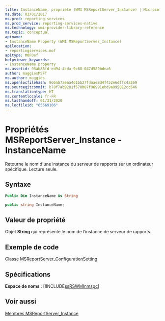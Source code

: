 ```yaml
---
title: InstanceName, propriété (WMI MSReportServer_Instance) | Microsoft Docs
ms.date: 03/01/2017
ms.prod: reporting-services
ms.prod_service: reporting-services-native
ms.technology: wmi-provider-library-reference
ms.topic: conceptual
apiname:
- InstanceName Property (WMI MSReportServer_Instance)
apilocation:
- reportingservices.mof
apitype: MOFDef
helpviewer_keywords:
- InstanceName property
ms.assetid: 98ab86fd-ed94-4cda-9c68-047d589bdea6
author: maggiesMSFT
ms.author: maggies
ms.openlocfilehash: 966ab7aeaa4d1bb27fdaae8d4f452e6dffc4a269
ms.sourcegitcommit: b78f7ab9281f570b87f96991ebd9a095812cc546
ms.translationtype: HT
ms.contentlocale: fr-FR
ms.lasthandoff: 01/31/2020
ms.locfileid: "65569106"
---
```

# <a name="msreportserver_instance-properties---instancename"></a>Propriétés MSReportServer_Instance - InstanceName
  Retourne le nom d'une instance du serveur de rapports sur un ordinateur spécifique. Lecture seule.  
  
## <a name="syntax"></a>Syntaxe  
  
```vb  
Public Dim InstanceName As String  
```  
  
```csharp  
public string InstanceName;  
```  
  
## <a name="property-value"></a>Valeur de propriété  
 Objet **String** qui représente le nom de l'instance de serveur de rapports.  
  
## <a name="example-code"></a>Exemple de code  
 [Classe MSReportServer_ConfigurationSetting](../../reporting-services/wmi-provider-library-reference/msreportserver-configurationsetting-class.md)  
  
## <a name="requirements"></a>Spécifications  
 **Espace de noms :** [!INCLUDE[ssRSWMInmspc](../../includes/ssrswminmspc-md.md)]  
  
## <a name="see-also"></a>Voir aussi  
 [Membres MSReportServer_Instance](../../reporting-services/wmi-provider-library-reference/msreportserver-instance-members.md)  
  
  
